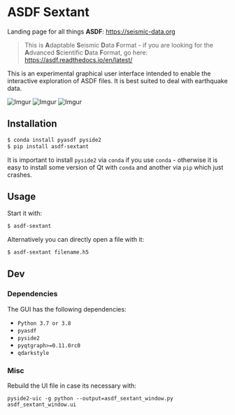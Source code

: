 # ASDF Sextant

Landing page for all things **ASDF**: https://seismic-data.org

> This is **A**daptable **S**eismic **D**ata **F**ormat - if you are looking
> for the **A**dvanced **S**cientific **D**ata **F**ormat, go here:
> https://asdf.readthedocs.io/en/latest/

This is an experimental graphical user interface intended to enable the
interactive exploration of ASDF files. It is best suited to deal with
earthquake data.

![Imgur](http://i.imgur.com/dR6T2XE.png)
![Imgur](http://i.imgur.com/Zk97r3K.png)
![Imgur](http://i.imgur.com/BRvdjoL.png)

## Installation

```bash
$ conda install pyasdf pyside2
$ pip install asdf-sextant
```

It is important to install `pyside2` via `conda` if you use `conda` -
otherwise it is easy to install some version of Qt with `conda` and another
via `pip` which just crashes.

## Usage

Start it with:

```bash
$ asdf-sextant
```

Alternatively you can directly open a file with it:

```bash
$ asdf-sextant filename.h5
```

## Dev

### Dependencies

The GUI has the following dependencies:

- `Python 3.7 or 3.8`
- `pyasdf`
- `pyside2`
- `pyqtgraph>=0.11.0rc0`
- `qdarkstyle`

### Misc

Rebuild the UI file in case its necessary with:

```
pyside2-uic -g python --output=asdf_sextant_window.py asdf_sextant_window.ui
```

